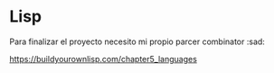 # Lisp

Para finalizar el proyecto necesito mi propio parcer combinator :sad:

https://buildyourownlisp.com/chapter5_languages
